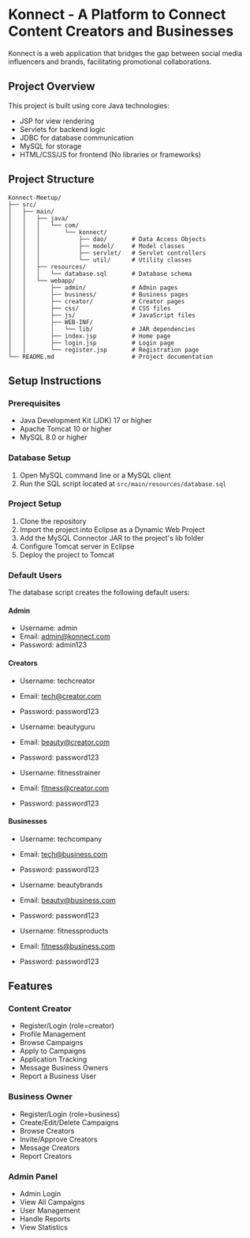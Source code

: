# Konnect - A Platform to Connect Content Creators and Businesses

Konnect is a web application that bridges the gap between social media influencers and brands, facilitating promotional collaborations.

## Project Overview

This project is built using core Java technologies:
- JSP for view rendering
- Servlets for backend logic
- JDBC for database communication
- MySQL for storage
- HTML/CSS/JS for frontend (No libraries or frameworks)

## Project Structure

```
Konnect-Meetup/
├── src/
│   ├── main/
│   │   ├── java/
│   │   │   └── com/
│   │   │       └── konnect/
│   │   │           ├── dao/       # Data Access Objects
│   │   │           ├── model/     # Model classes
│   │   │           ├── servlet/   # Servlet controllers
│   │   │           └── util/      # Utility classes
│   │   ├── resources/
│   │   │   └── database.sql       # Database schema
│   │   └── webapp/
│   │       ├── admin/             # Admin pages
│   │       ├── business/          # Business pages
│   │       ├── creator/           # Creator pages
│   │       ├── css/               # CSS files
│   │       ├── js/                # JavaScript files
│   │       ├── WEB-INF/
│   │       │   └── lib/           # JAR dependencies
│   │       ├── index.jsp          # Home page
│   │       ├── login.jsp          # Login page
│   │       └── register.jsp       # Registration page
└── README.md                      # Project documentation
```

## Setup Instructions

### Prerequisites
- Java Development Kit (JDK) 17 or higher
- Apache Tomcat 10 or higher
- MySQL 8.0 or higher

### Database Setup
1. Open MySQL command line or a MySQL client
2. Run the SQL script located at `src/main/resources/database.sql`

### Project Setup
1. Clone the repository
2. Import the project into Eclipse as a Dynamic Web Project
3. Add the MySQL Connector JAR to the project's lib folder
4. Configure Tomcat server in Eclipse
5. Deploy the project to Tomcat

### Default Users
The database script creates the following default users:

#### Admin
- Username: admin
- Email: admin@konnect.com
- Password: admin123

#### Creators
- Username: techcreator
- Email: tech@creator.com
- Password: password123

- Username: beautyguru
- Email: beauty@creator.com
- Password: password123

- Username: fitnesstrainer
- Email: fitness@creator.com
- Password: password123

#### Businesses
- Username: techcompany
- Email: tech@business.com
- Password: password123

- Username: beautybrands
- Email: beauty@business.com
- Password: password123

- Username: fitnessproducts
- Email: fitness@business.com
- Password: password123

## Features

### Content Creator
- Register/Login (role=creator)
- Profile Management
- Browse Campaigns
- Apply to Campaigns
- Application Tracking
- Message Business Owners
- Report a Business User

### Business Owner
- Register/Login (role=business)
- Create/Edit/Delete Campaigns
- Browse Creators
- Invite/Approve Creators
- Message Creators
- Report Creators

### Admin Panel
- Admin Login
- View All Campaigns
- User Management
- Handle Reports
- View Statistics
